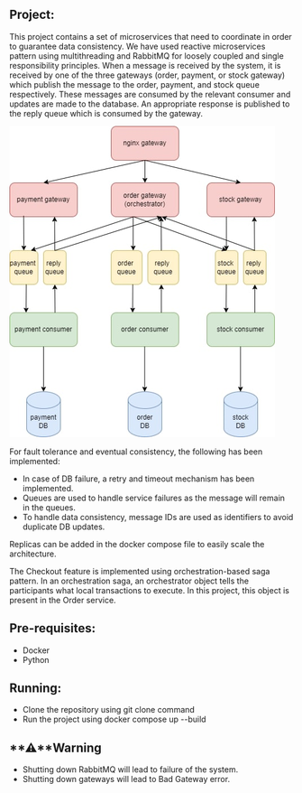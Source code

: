 ## Project:
This project contains a set of microservices that need to coordinate in order to guarantee data consistency. We have used reactive microservices pattern using multithreading and RabbitMQ for loosely coupled and single responsibility principles. When a message is received by the system, it is received by one of the three gateways (order, payment, or stock gateway) which publish the message to the order, payment, and stock queue respectively. These messages are consumed by the relevant consumer and updates are made to the database. An appropriate response is published to the reply queue which is consumed by the gateway. 

![Alt text](images/WSDM-architecture-diagram.jpg "Architecture Diagram")

For fault tolerance and eventual consistency, the following has been implemented:
- In case of DB failure, a retry and timeout mechanism has been implemented.
- Queues are used to handle service failures as the message will remain in the queues.
- To handle data consistency, message IDs are used as identifiers to avoid duplicate DB updates.

Replicas can be added in the docker compose file to easily scale the architecture.

The Checkout feature is implemented using orchestration-based saga pattern. In an orchestration saga, an orchestrator object tells the participants what local transactions to execute. In this project, this object is present in the Order service.


## Pre-requisites:
- Docker
- Python

## Running:
- Clone the repository using git clone command
- Run the project using docker compose up --build


 ## **⚠**Warning
- Shutting down RabbitMQ will lead to failure of the system.
- Shutting down gateways will lead to Bad Gateway error.
